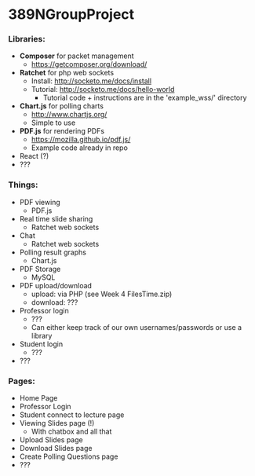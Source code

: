# 389NGroupProject

### Libraries:
- <b>Composer</b> for packet management
	- https://getcomposer.org/download/
- <b>Ratchet</b> for php web sockets
	- Install: http://socketo.me/docs/install
	- Tutorial: http://socketo.me/docs/hello-world
		- Tutorial code + instructions are in the 'example_wss/' directory
- <b>Chart.js</b> for polling charts
	- http://www.chartjs.org/
	- Simple to use
- <b>PDF.js</b> for rendering PDFs
	- https://mozilla.github.io/pdf.js/
	- Example code already in repo
- React (?)
- ???

### Things:
- PDF viewing
	- PDF.js
- Real time slide sharing
	- Ratchet web sockets
- Chat
	- Ratchet web sockets
- Polling result graphs
	- Chart.js
- PDF Storage
	- MySQL
- PDF upload/download
	- upload: via PHP (see Week 4 FilesTime.zip)
	- download: ???
- Professor login
	- ???
	- Can either keep track of our own usernames/passwords or use a library
- Student login
	- ???
- ???


### Pages:
- Home Page
- Professor Login
- Student connect to lecture page
- Viewing Slides page (!)
	- With chatbox and all that
- Upload Slides page
- Download Slides page
- Create Polling Questions page
- ???